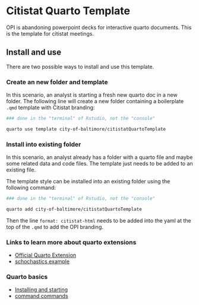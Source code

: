 # Citistat Quarto Template

OPI is abandoning powerpoint decks for interactive quarto documents. This is the template for citistat meetings.


## Install and use

There are two possible ways to install and use this template.


### Create an new folder and template

In this scenario, an analyst is starting a fresh new quarto doc in a new folder. The following line will create a new folder containing a boilerplate `.qmd` template with Citistat branding:

```bash
### done in the "terminal" of Rstudio, not the "console"

quarto use template city-of-baltimore/citistatQuartoTemplate
```



### Install into existing folder

In this scenario, an analyst already has a folder with a quarto file and maybe some related data and code files. The template just needs to be added to an existing file. 


The template style can be installed into an existing folder using the following command:

```bash
### done in the "terminal" of Rstudio, not the "console"

quarto add city-of-baltimore/citistatQuartoTemplate
```

Then the line `format: citistat-html` needs to be added into the yaml at the top of the `.qmd` to add the OPI branding.



### Links to learn more about quarto extensions

* [Official Quarto Extension](https://quarto.org/docs/extensions/listing-formats.html)
* [schochastics example](https://github.com/schochastics)

### Quarto basics
* [Installing and starting](https://quarto.org/docs/get-started/hello/rstudio.html)
* [command commands](https://quarto.org/docs/visual-editor/options.html)
